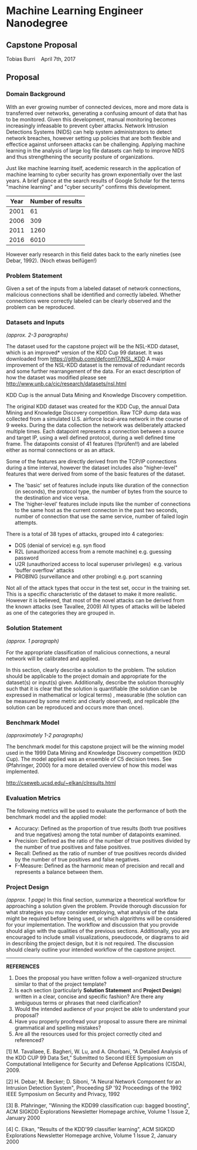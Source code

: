 # Machine Learning Engineer Nanodegree
## Capstone Proposal
Tobias Burri   
April 7th, 2017
## Proposal

### Domain Background

With an ever growing number of connected devices, more and more data is transferred over networks, generating a confusing amount of data that has to be monitored. Given this development, manual monitoring becomes increasingly infeasable to prevent cyber attacks. Network Intrusion Detections Systems (NIDS) can help system administrators to detect network breaches, however setting up policies that are both flexible and effectice against unforseen attacks can be challenging. Applying machine learning in the analysis of large log file datasets can help to improve NIDS and thus strengthening the security posture of organizations.

Just like machine learning itself, acedemic research in the application of machine learning to cyber security has grown exponentially over the last years. A brief glance at the search results of Google Scholar for the terms "machine learning" and "cyber security" confirms this development.

Year | Number of results
------------ | -------------
2001 | 61
2006 | 309
2011 | 1260
2016 | 6010

However early research in this field dates back to the early nineties (see Debar, 1992). (Noch etwas beifügen!)

### Problem Statement

Given a set of the inputs from a labeled dataset of network connections, malicious connections shall be identified and correctly labeled. Whether connections were correctly labeled can be clearly observed and the problem can be reproduced.

### Datasets and Inputs
_(approx. 2-3 paragraphs)_

The dataset used for the capstone project will be the NSL-KDD dataset, which is an improved* version of the KDD Cup 99 dataset. It was downloaded from https://github.com/defcom17/NSL_KDD
A major improvement of the NSL-KDD dataset is the removal of redundant records and some further rearrangement of the data. For an exact description of how the dataset was modified please see http://www.unb.ca/cic/research/datasets/nsl.html


KDD Cup is the annual Data Mining and Knowledge Discovery competition. 


The original KDD dataset was created for the KDD Cup, the annual Data Mining and Knowledge Discovery competition. Raw TCP dump data was collected from a simulated U.S. airforce local-area network in the course of 9 weeks. During the data collection the network was deliberately attacked multiple times. Each datapoint represents a connection between a source and target IP, using a well defined protocol, during a well defined time frame. The datapoints consist of 41 features (!!prüfen!!) and are labeled either as normal connections or as an attack.

Some of the features are directly derived from the TCP/IP connections during a time interval, however the dataset includes also "higher-level" features that were derived from some of the basic features of the dataset. 

- The 'basic' set of features include inputs like duration of the connection (in seconds), the protocol type, the number of bytes from the source to the destination and vice versa. 
- The 'higher-level' features include inputs like the number of connections to the same host as the current connecton in the past two seconds, number of connection that use the same service, number of failed login attempts.

There is a total of 38 types of attacks, grouped into 4 categories:

- DOS (denial of service) e.g. syn flood
- R2L (unauthorized access from a remote machine) e.g. guessing password
- U2R (unauthorized access to local superuser privileges)  e.g. various 'buffer overflow' attacks
- PROBING (surveillance and other probing) e.g. port scanning

Not all of the attack types that occur in the test set, occur in the training set. This is a specific characteristic of the dataset to make it more realistic. However it is believed, that most of the novel attacks can be derived from the known attacks (see Tavallee, 2009) All types of attacks will be labeled as one of the categories they are grouped in. 


### Solution Statement
_(approx. 1 paragraph)_

For the appropriate classification of malicious connections, a neural network will be calibrated and applied.

In this section, clearly describe a solution to the problem. The solution should be applicable to the project domain and appropriate for the dataset(s) or input(s) given. Additionally, describe the solution thoroughly such that it is clear that the solution is quantifiable (the solution can be expressed in mathematical or logical terms) , measurable (the solution can be measured by some metric and clearly observed), and replicable (the solution can be reproduced and occurs more than once).



### Benchmark Model
_(approximately 1-2 paragraphs)_

The benchmark model for this capstone project will be the winning model used in the 1999 Data Mining and Knowledge Discovery competition (KDD Cup). The model applied was an ensemble of C5 decision trees. See (Pfahringer, 2000) for a more detailed overview of how this model was implemented.





http://cseweb.ucsd.edu/~elkan/clresults.html




### Evaluation Metrics

The following metrics will be used to evaluate the performance of both the benchmark model and the applied model:

- Accuracy: Defined as the proportion of true results (both true positives and true negatives) among the total number of datapoints examined.
- Precision: Defined as the ratio of the number of true positives divided by the number of true positives and false positives.
- Recall: Defined as the ratio of number of true positives records divided by the number of true positives and false negatives.
- F-Measure: Defined as the harmonic mean of precision and recall and represents a balance between them.


### Project Design
_(approx. 1 page)_
In this final section, summarize a theoretical workflow for approaching a solution given the problem. Provide thorough discussion for what strategies you may consider employing, what analysis of the data might be required before being used, or which algorithms will be considered for your implementation. The workflow and discussion that you provide should align with the qualities of the previous sections. Additionally, you are encouraged to include small visualizations, pseudocode, or diagrams to aid in describing the project design, but it is not required. The discussion should clearly outline your intended workflow of the capstone project.


-----------
**REFERENCES**
1. Does the proposal you have written follow a well-organized structure similar to that of the project template?
1. Is each section (particularly **Solution Statement** and **Project Design**) written in a clear, concise and specific fashion? Are there any ambiguous terms or phrases that need clarification?
1. Would the intended audience of your project be able to understand your proposal?
1. Have you properly proofread your proposal to assure there are minimal grammatical and spelling mistakes?
1. Are all the resources used for this project correctly cited and referenced?

[1] M. Tavallaee, E. Bagheri, W. Lu, and A. Ghorbani, “A Detailed Analysis of the KDD CUP 99 Data Set,” Submitted to Second IEEE Symposium on Computational Intelligence for Security and Defense Applications (CISDA), 2009.

[2] H. Debar; M. Becker; D. Siboni, "A Neural Network Component for an Intrusion Detection System", Proceeding SP '92 Proceedings of the 1992 IEEE Symposium on Security and Privacy, 1992

[3] B. Pfahringer, "Winning the KDD99 classification cup: bagged boosting", ACM SIGKDD Explorations Newsletter Homepage archive, Volume 1 Issue 2, January 2000 

[4] C. Elkan, "Results of the KDD'99 classifier learning", ACM SIGKDD Explorations Newsletter Homepage archive, Volume 1 Issue 2, January 2000 



